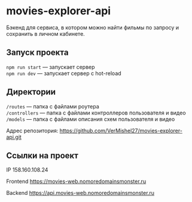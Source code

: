 # movies-explorer-api
Бэкенд для сервиса, в котором можно найти фильмы по запросу и сохранить в личном кабинете.

## Запуск проекта

`npm run start` — запускает сервер   
`npm run dev` — запускает сервер с hot-reload

## Директории

`/routes` — папка с файлами роутера  
`/controllers` — папка с файлами контроллеров пользователя и видео  
`/models` — папка с файлами описания схем пользователя и видео


Адрес репозитория: https://github.com/VerMishel27/movies-explorer-api.git

## Ссылки на проект

IP 158.160.108.24

Frontend https://movies-web.nomoredomainsmonster.ru

Backend https://api.movies-web.nomoredomainsmonster.ru
